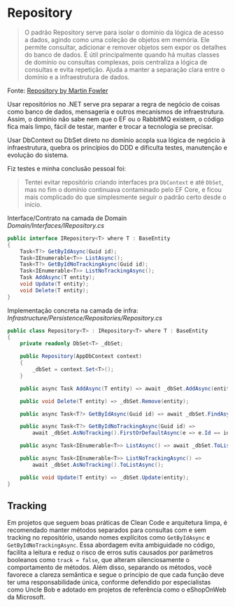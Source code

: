 # Repository

> O padrão Repository serve para isolar o domínio da lógica de acesso a dados, agindo como uma coleção de objetos em memória. Ele permite consultar, adicionar e remover objetos sem expor os detalhes do banco de dados. É útil principalmente quando há muitas classes de domínio ou consultas complexas, pois centraliza a lógica de consultas e evita repetição. Ajuda a manter a separação clara entre o domínio e a infraestrutura de dados.

Fonte: [Repository by Martin Fowler](https://martinfowler.com/eaaCatalog/repository.html)

Usar repositórios no .NET serve pra separar a regra de negócio de coisas como banco de dados, mensageria e outros mecanismos de infraestrutura. Assim, o domínio não sabe nem que o EF ou o RabbitMQ existem, o código fica mais limpo, fácil de testar, manter e trocar a tecnologia se precisar.

Usar DbContext ou DbSet direto no domínio acopla sua lógica de negócio à infraestrutura, quebra os princípios do DDD e dificulta testes, manutenção e evolução do sistema.

Fiz testes e minha conclusão pessoal foi:
> Tentei evitar repositório criando interfaces pra `DbContext` e até `DbSet`, mas no fim o domínio continuava contaminado pelo EF Core, e ficou mais complicado do que simplesmente seguir o padrão certo desde o início.

Interface/Contrato na camada de Domain  
*Domain/Interfaces/IRepository.cs*
```csharp
public interface IRepository<T> where T : BaseEntity
{
    Task<T?> GetByIdAsync(Guid id);
    Task<IEnumerable<T>> ListAsync();
    Task<T?> GetByIdNoTrackingAsync(Guid id);
    Task<IEnumerable<T>> ListNoTrackingAsync();
    Task AddAsync(T entity);
    void Update(T entity);
    void Delete(T entity);
}
```

Implementação concreta na camada de infra:    
*Infrastructure/Persistence/Repositories/Repository.cs*
```csharp
public class Repository<T> : IRepository<T> where T : BaseEntity
{
    private readonly DbSet<T> _dbSet;

    public Repository(AppDbContext context)
    {
        _dbSet = context.Set<T>();
    }

    public async Task AddAsync(T entity) => await _dbSet.AddAsync(entity);

    public void Delete(T entity) => _dbSet.Remove(entity);

    public async Task<T?> GetByIdAsync(Guid id) => await _dbSet.FindAsync(id);

    public async Task<T?> GetByIdNoTrackingAsync(Guid id) =>
        await _dbSet.AsNoTracking().FirstOrDefaultAsync(e => e.Id == id);

    public async Task<IEnumerable<T>> ListAsync() => await _dbSet.ToListAsync();

    public async Task<IEnumerable<T>> ListNoTrackingAsync() =>
        await _dbSet.AsNoTracking().ToListAsync();

    public void Update(T entity) => _dbSet.Update(entity);
}
```

## Tracking

Em projetos que seguem boas práticas de Clean Code e arquitetura limpa, é recomendado manter métodos separados para consultas com e sem tracking no repositório, usando nomes explícitos como `GetByIdAsync` e `GetByIdNoTrackingAsync`. Essa abordagem evita ambiguidade no código, facilita a leitura e reduz o risco de erros sutis causados por parâmetros booleanos como `track = false`, que alteram silenciosamente o comportamento de métodos. Além disso, separando os métodos, você favorece a clareza semântica e segue o princípio de que cada função deve ter uma responsabilidade única, conforme defendido por especialistas como Uncle Bob e adotado em projetos de referência como o eShopOnWeb da Microsoft.